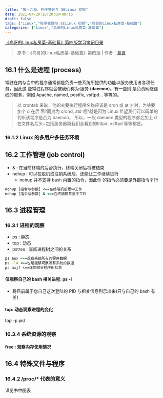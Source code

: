 ```yaml
---
title: "第十六章、程序管理与 SELinux 初探"
date: 2021-04-20T10:20:00+08:16
draft: false
tags: ["Linux","程序管理与 SELinux 初探","鸟哥的Linux私房菜-基础篇"]
categories: ["Linux","鸟哥的Linux私房菜-基础篇"]
---
```


[《鸟哥的Linux私房菜-基础篇》第四版学习笔记目录](../dir)

> 原书：《鸟哥的Linux私房菜-基础篇》第四版 | 作者：[鳥哥](http://linux.vbird.org/)

## 16.1 什么是进程 (process)

常驻在内存当中的程序通常都是负责一些系统所提供的功能以服务使用者各项任务，因此这 些常驻程序就会被我们称为:服务 (**daemon**)。有一些则 是负责网络连线的服务，例如 Apache, named, postfix, vsftpd... 等等的。

> 以 crontab 来说，他的主要执行程序名称应该是 cron 或 at 才对，为啥要加个 d 在后 面?而成为 crond, atd 呢?就是因为 Linux 希望我们可以简单的判断该程序是否为 daemon， 所以，一般 daemon 类型的程序都会加上 d 在文件名后头~包括服务器篇我们会看到的httpd, vsftpd 等等都是。

### 16.1.2 Linux 的多用户多任务环境

## 16.2 工作管理 (job control)

- & : 在当前终端的后台执行，终端关闭后将被结束
- nohup : 可以在脱机或注销系统后，还能让工作继续进行
  - nohup 并不支持 bash 内置的指令，因此你 的指令必须要是外部指令才行

```cmd
nohup [指令与参数] <==在终端机前景中工作
nohup [指令与参数] & <==在终端机背景中工作
```

## 16.3 进程管理

### 16.3.1 进程的观察

- ps : 静态
- top : 动态
- pstree : 查阅进程树之间的关系

```cmd
ps aux <==观察系统所有的程序数据
ps -lA <==也是能够观察所有系统的数据
ps axjf <==连同部分程序树状态
```

#### 仅观察自己的 bash 相关进程: ps -l

- 将目前属于您自己这次登陆的 PID 与相关信息列示出来(只与自己的 bash 有关)

#### top: 动态观察进程的变化

top -p pid

### 16.3.4 系统资源的观察

#### free : 观察内存使用情况

## 16.4 特殊文件与程序

### 16.4.2 /proc/* 代表的意义

详见书中图表